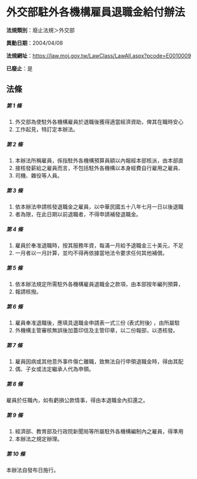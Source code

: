 # 外交部駐外各機構雇員退職金給付辦法

**法規類別**：廢止法規＞外交部

**異動日期**：2004/04/08  

**法規網址**：https://law.moj.gov.tw/LawClass/LawAll.aspx?pcode=E0010009

**已廢止**：是



## 法條
##### 第 1 條
1. 外交部為使駐外各機構雇員於退職後獲得適當經濟資助，俾其在職時安心
1. 工作起見，特訂定本辦法。

##### 第 2 條
1. 本辦法所稱雇員，係指駐外各機構預算員額以內報經本部核派，由本部直
1. 接核發薪給之雇員而言，不包括駐外各機構以本身經費自行雇用之雇員、
1. 司機、雜役等人員。

##### 第 3 條
1. 依本辦法申請核發退職金之雇員，以中華民國五十八年七月一日以後退職
1. 者為限，在此日期以前退職者，不得申請補發退職金。

##### 第 4 條
1. 雇員於奉准退職時，按其服務年資，每滿一月給予退職金三十美元，不足
1. 一月者以一月計算，並均不得再依據當地法令要求任何其他補償。

##### 第 5 條
1. 依本辦法規定所需駐外各機構雇員退職金之款項，由本部按年編列預算，
1. 報請核撥。

##### 第 6 條
1. 雇員奉准退職後，應填具退職金申請表一式三份 (表式附後) ，由所屬駐
1. 外機構主管審核無誤後加蓋印信及主管印章，以二份報部，以憑核發。

##### 第 7 條
1. 雇員因病或其他意外事件傷亡離職，致無法自行申領退職金時，得由其配
1. 偶、子女或法定繼承人代為申領。

##### 第 8 條
雇員於任職內，如有虧損公款情事，得由本退職金內扣還之。

##### 第 9 條
1. 經濟部、教育部及行政院新聞局等所屬駐外各機構編制內之雇員，得準用
1. 本辦法之規定辦理。

##### 第 10 條
本辦法自發布日施行。


